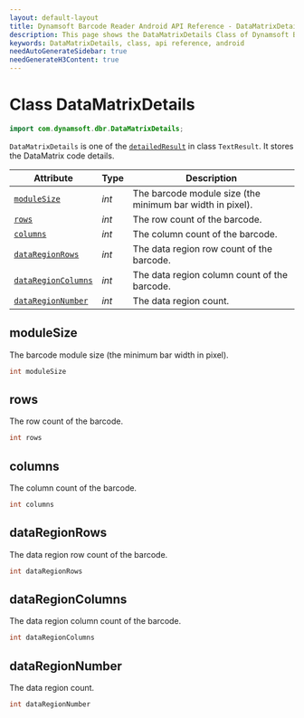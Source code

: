 ```yaml
---
layout: default-layout
title: Dynamsoft Barcode Reader Android API Reference - DataMatrixDetails Class
description: This page shows the DataMatrixDetails Class of Dynamsoft Barcode Reader for Android SDK.
keywords: DataMatrixDetails, class, api reference, android
needAutoGenerateSidebar: true
needGenerateH3Content: true
---
```


# Class DataMatrixDetails

```java
import com.dynamsoft.dbr.DataMatrixDetails;
```

`DataMatrixDetails` is one of the [`detailedResult`](auxiliary-TextResult.md#detailedresult) in class `TextResult`. It stores the DataMatrix code details.

| Attribute | Type | Description |
|---------- | ---- |------|
| [`moduleSize`](#modulesize) | *int* | The barcode module size (the minimum bar width in pixel). |
| [`rows`](#rows) | *int* | The row count of the barcode. |
| [`columns`](#columns) | *int* | The column count of the barcode. |
| [`dataRegionRows`](#dataregionrows) | *int* | The data region row count of the barcode. |
| [`dataRegionColumns`](#dataregioncolumns) | *int* | The data region column count of the barcode. |
| [`dataRegionNumber`](#dataregionnumber) | *int* | The data region count. |

## moduleSize

The barcode module size (the minimum bar width in pixel).

```java
int moduleSize
```

## rows

The row count of the barcode.

```java
int rows
```

## columns

The column count of the barcode.

```java
int columns
```

## dataRegionRows

The data region row count of the barcode.

```java
int dataRegionRows
```

## dataRegionColumns

The data region column count of the barcode.

```java
int dataRegionColumns
```

## dataRegionNumber

The data region count.

```java
int dataRegionNumber
```
